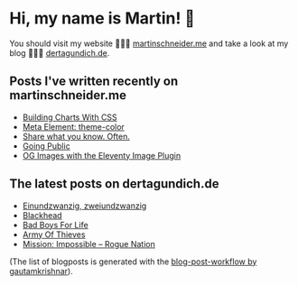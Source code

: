 # Hi, my name is Martin! 👋 
You should visit my website 👨🏼‍💻  [martinschneider.me](https://martinschneider.me) and take a look at my blog 🤷🏼‍♂️ [dertagundich.de](https://www.dertagundich.de).

## Posts I've written recently on martinschneider.me
<!-- MSME-POST-LIST:START -->
- [Building Charts With CSS](https://martinschneider.me/articles/building-charts-with-css/)
- [Meta Element: theme-color](https://martinschneider.me/articles/meta-tag-theme-color/)
- [Share what you know. Often.](https://martinschneider.me/articles/share-what-you-know-often/)
- [Going Public](https://martinschneider.me/articles/going-public/)
- [OG Images with the Eleventy Image Plugin](https://martinschneider.me/articles/og-images-with-the-eleventy-image-plugin/)
<!-- MSME-POST-LIST:END -->

## The latest posts on dertagundich.de
<!-- DTUI-POST-LIST:START -->
- [Einundzwanzig, zweiundzwanzig](https://www.dertagundich.de/2021/12/31/einundzwanzig-zweiundzwanzig/)
- [Blackhead](https://www.dertagundich.de/2021/12/29/blackhead/)
- [Bad Boys For Life](https://www.dertagundich.de/2021/12/28/bad-boys-for-life/)
- [Army Of Thieves](https://www.dertagundich.de/2021/12/27/army-of-thieves/)
- [Mission: Impossible – Rogue Nation](https://www.dertagundich.de/2021/12/21/mission-impossible-rogue-nation/)
<!-- DTUI-POST-LIST:END -->

(The list of blogposts is generated with the [blog-post-workflow by gautamkrishnar](https://github.com/gautamkrishnar/blog-post-workflow)).
